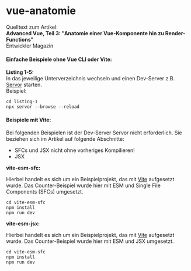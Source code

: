 # vue-anatomie

Quelltext zum Artikel:  
**Advanced Vue, Teil 3: "Anatomie einer Vue-Komponente hin zu Render-Functions"**  
Entwickler Magazin  

#### Einfache Beispiele ohne Vue CLI oder Vite:  

**Listing 1-5:**  
In das jeweilige Unterverzeichnis wechseln und einen Dev-Server z.B. [Servor](https://github.com/lukejacksonn/servor "Bitte hier klicken um auf die Github-Seite von Servor zu gelangen") starten.  
Beispiel:
  
    cd listing-1
    npx servor --browse --reload

#### Beispiele mit Vite:

Bei folgenden Beispielen ist der Dev-Server Servor nicht erforderlich. Sie beziehen sich im Artikel auf folgende Abschnitte:

* SFCs und JSX nicht ohne vorheriges Kompilieren!
* JSX 

**vite-esm-sfc:**

Hierbei handelt es sich um ein Beispielprojekt, das mit [Vite](https://github.com/vitejs/vite "Bitte hier klicken um auf die Github-Seite von Vite zu gelangen") aufgesetzt wurde.
Das Counter-Beispiel wurde hier mit ESM und Single File Components (SFCs) umgesetzt. 

    cd vite-esm-sfc
    npm install
    npm run dev
    

**vite-esm-jsx:**

Hierbei handelt es sich um ein Beispielprojekt, das mit [Vite](https://github.com/vitejs/vite "Bitte hier klicken um auf die Github-Seite von Vite zu gelangen") aufgesetzt wurde.
Das Counter-Beispiel wurde hier mit ESM und JSX umgesetzt. 

    cd vite-esm-sfc
    npm install
    npm run dev

